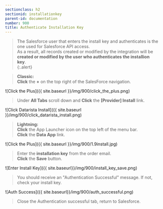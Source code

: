 ```yaml
---
sectionclass: h2
sectionid: installationkey
parent-id: documentation
number: 900
title: Authenticate Installation Key
---
```

>The Salesforce user that enters the install key and authenticates is the one used for Salesforce API access.  
As a result, all records created or modified by the integration will be **created or modified by the user who authenticates the installion key**.   
{:.alert}

>**Classic:**  
**Click** the **+** on the top right of the SalesForce navigation.

![Click the Plus]({{ site.baseurl }}/img/900/click_the_plus.png)  

>Under **All Tabs** scroll down and **Click** the **[Provider] Install** link.

![Click Datarista Install]({{ site.baseurl }}/img/900/click_datarista_install.png)

>**Lightning:**  
**Click** the App Launcher icon on the top left of the menu bar.  
**Click** the **Data App** link.

![Click the Plus]({{ site.baseurl }}/img/900/1.9install.jpg)  

>Enter the **installation key** from the order email.  
**Click** the **Save** button.

![Enter Install Key]({{ site.baseurl}}/img/900/install_key_save.png)

>You should receive an "Authentication Successful" message. If not, check your install key.

![Auth Success]({{ site.baseurl}}/img/900/auth_successful.png)

>Close the Authentication successful tab, return to Salesforce.
